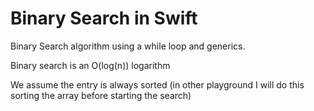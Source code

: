 # Binary Search in Swift
Binary Search algorithm using a while loop and generics.

Binary search is an O(log(n)) logarithm

We assume the entry is always sorted (in other playground I will do this sorting the array before starting the search)
